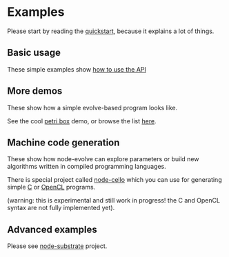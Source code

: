 # Examples

Please start by reading the [quickstart](https://github.com/daizoru/node-evolve/tree/master/examples/quickstart.coffee "quickstart"), because it explains a lot of things.

## Basic usage

These simple examples show [how to use the API](https://github.com/daizoru/node-evolve/tree/master/examples/basic "how to use the API")

## More demos

These show how a simple evolve-based program looks like. 

See the cool [petri box](https://github.com/daizoru/node-evolve/tree/master/examples/demos/petribox/ "petri box") demo, or browse the list [here](https://github.com/daizoru/node-evolve/tree/master/examples/demos "here").

## Machine code generation

These show how node-evolve can explore parameters or build new algorithms
written in compiled programming languages.

There is special project called [node-cello](https://github.com/daizoru/node-cello "node-cello") which you can use for generating
simple [C](https://github.com/daizoru/node-evolve/tree/master/examples/templates/c.coffee "C") or [OpenCL](https://github.com/daizoru/node-evolve/tree/master/examples/templates/opencl.coffee "OpenCL") programs.

(warning: this is experimental and still work in progress! the C and OpenCL syntax are not fully implemented yet).


## Advanced examples

Please see [node-substrate](https://github.com/daizoru/node-substrate/tree/master/ "node-substrate") project.